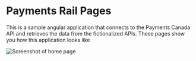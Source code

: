 # Payments Rail Pages
This is a sample angular application that connects to the Payments Canada API and retrieves the data 
from the fictionalized APIs. These pages show you how this application looks like 

![Screenshot of home page](home.png)
